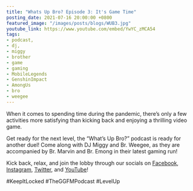 ```yaml
---
title: "Whats Up Bro? Episode 3: It's Game Time"
posting_date: 2021-07-16 20:00:00 +0800
featured_image: "/images/posts/blogs/WUB3.jpg"
youtube_link: https://www.youtube.com/embed/YwYC_zMCA54
tags:
- podcast,
- dj,
- miggy
- brother
- game
- gaming
- MobileLegends
- GenshinImpact
- AmongUs
- bro
- weegee
---
```


When it comes to spending time during the pandemic, there’s only a few activities more satisfying than kicking back and enjoying a thrilling video game.

Get ready for the next level, the “What’s Up Bro?” podcast is ready for another duel! Come along with DJ Miggy and Br. Weegee, as they are accompanied by Br. Marvin and Br. Emong in their latest gaming run!


Kick back, relax, and join the lobby through our socials on [Facebook](https://www.facebook.com/GreenGiantFM), [Instagram](https://www.instagram.com/GreenGiant.FM), [Twitter](https://www.twitter.com/GreenGiantFM), and [YouTube](https://www.youtube.com/channel/UCiaJxWkXYKW7L5kQDBvlrgg)! 

#KeepItLocked #TheGGFMPodcast #LevelUp
